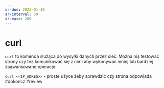 ```yaml
---
sr-due: 2023-01-10
sr-interval: 60
sr-ease: 260
---
```


# curl
`curl` to komenda służąca do wysyłki danych przez sieć. Można nią testować strony czy tez komunikować się z nimi aby wykonywać mniej lub bardziej zaawansowane operacje.

`curl <<IP_ADRES>>` - proste użyce żeby sprawdzić czy strona odpowiada
#dokoncz
#review